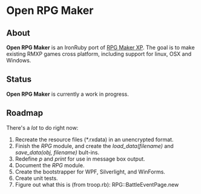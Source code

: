 Open RPG Maker
==============


About
-----

**Open RPG Maker** is an IronRuby port of [RPG Maker XP][1]. The goal is to make existing RMXP games cross platform, including support for linux, OSX and Windows.

Status
------

**Open RPG Maker** is currently a work in progress.


Roadmap
-------

There's a *lot* to do right now:

 1. Recreate the resource files (*.rxdata) in an unencrypted format.
 2. Finish the *RPG* module, and create the *load_data(filename)* and *save_data(obj, filename)* bult-ins.
 3. Redefine *p* and *print* for use in message box output.
 4. Document the *RPG* module.
 5. Create the bootstrapper for WPF, Silverlight, and WinForms.
 6. Create unit tests.
 7. Figure out what this is (from troop.rb): RPG::BattleEventPage.new


  [1]: http://tkool.jp/products/rpgxp/eng